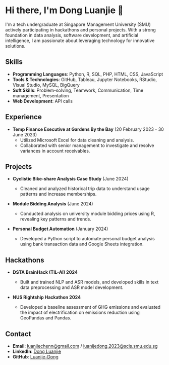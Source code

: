 # Hi there, I'm Dong Luanjie 👋

I'm a tech undergraduate at Singapore Management University (SMU) actively participating in hackathons and personal projects. With a strong foundation in data analysis, software development, and artificial intelligence, I am passionate about leveraging technology for innovative solutions.

## Skills

- **Programming Languages**: Python, R, SQL, PHP, HTML, CSS, JavaScript
- **Tools & Technologies**: GitHub, Tableau, Jupyter Notebooks, RStudio, Visual Studio, MySQL, BigQuery
- **Soft Skills**: Problem-solving, Teamwork, Communication, Time management, Presentation
- **Web Development**: API calls


## Experience

- **Temp Finance Executive at Gardens By the Bay** (20 February 2023 - 30 June 2023)
  - Utilized Microsoft Excel for data cleaning and analysis.
  - Collaborated with senior management to investigate and resolve variances in account receivables.


## Projects

- **Cyclistic Bike-share Analysis Case Study** (June 2024)
  - Cleaned and analyzed historical trip data to understand usage patterns and increase memberships.

- **Module Bidding Analysis** (June 2024)
  - Conducted analysis on university module bidding prices using R, revealing key patterns and trends.

- **Personal Budget Automation** (January 2024)
  - Developed a Python script to automate personal budget analysis using bank transaction data and Google Sheets integration.

## Hackathons

- **DSTA BrainHack (TIL-AI) 2024**
  - Built and trained NLP and ASR models, and developed skills in text data preprocessing and ASR model development.

- **NUS Rightship Hackathon 2024**
  - Developed a baseline assessment of GHG emissions and evaluated the impact of electrification on emissions reduction using GeoPandas and Pandas.



## Contact

- **Email**: [luanjiechenn@gmail.com](mailto:luanjiechenn@gmail.com) / [luanijedong.2023@scis.smu.edu.sg](mailto:luanijedong.2023@scis.smu.edu.sg)
- **LinkedIn**: [Dong Luanjie](https://www.linkedin.com/in/dong-luanjie-b8647b232)
- **GitHub**: [Luanjie-Dong](https://github.com/Luanjie-Dong)
